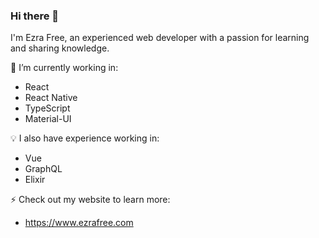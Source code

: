 ### Hi there 👋

I'm Ezra Free, an experienced web developer with a passion for learning and sharing knowledge.

🚧 I’m currently working in:

- React
- React Native
- TypeScript
- Material-UI

💡 I also have experience working in:

- Vue
- GraphQL
- Elixir

⚡ Check out my website to learn more:

- https://www.ezrafree.com
